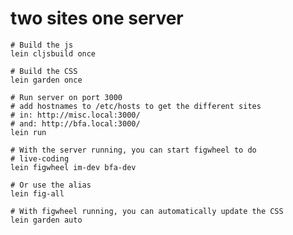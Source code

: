 # two sites one server

    # Build the js
    lein cljsbuild once

    # Build the CSS
    lein garden once

    # Run server on port 3000
    # add hostnames to /etc/hosts to get the different sites
    # in: http://misc.local:3000/
    # and: http://bfa.local:3000/
    lein run

    # With the server running, you can start figwheel to do
    # live-coding
    lein figwheel im-dev bfa-dev

    # Or use the alias
    lein fig-all

    # With figwheel running, you can automatically update the CSS
    lein garden auto
